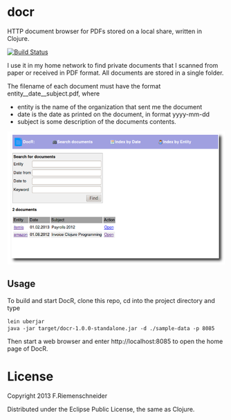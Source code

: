docr
====

HTTP document browser for PDFs stored on a local share, written in Clojure.

[![Build Status](https://travis-ci.org/friemen/docr.png?branch=master)](https://travis-ci.org/friemen/docr)

I use it in my home network to find private documents that I scanned from paper or received in PDF format. 
All documents are stored in a single folder.

The filename of each document must have the format entity\_\_date\_\_subject.pdf, where
 - entity is the name of the organization that sent me the document
 - date is the date as printed on the document, in format yyyy-mm-dd
 - subject is some description of the documents contents.


![DocR Homepage](screenshot.png)



Usage
-----

To build and start DocR, clone this repo, cd into the project directory and type

    lein uberjar
    java -jar target/docr-1.0.0-standalone.jar -d ./sample-data -p 8085

Then start a web browser and enter http://localhost:8085 to open the home page of DocR.


License
=======

Copyright 2013 F.Riemenschneider

Distributed under the Eclipse Public License, the same as Clojure.
